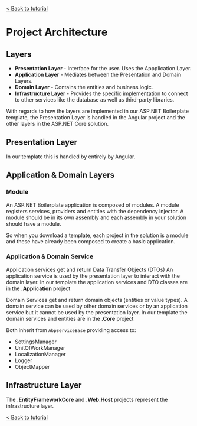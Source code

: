 [< Back to tutorial](README.md)

# Project Architecture

## Layers
* __Presentation Layer__ - Interface for the user. Uses the Appplication Layer.
* __Application Layer__ - Mediates between the Presentation and Domain Layers.
* __Domain Layer__ - Contains the entities and business logic.
* __Infrastructure Layer__ - Provides the specific implementation to connect to other services like the database as well as third-party libraries.

With regards to how the layers are implemented in our ASP\.NET Boilerplate template, the Presentation Layer is handled in the Angular project and the other layers in the ASP\.NET Core solution.

## Presentation Layer
In our template this is handled by entirely by Angular.

## Application & Domain Layers

### Module
An ASP\.NET Boilerplate application is composed of modules. A module registers services, providers and entities with the dependency injector. A module should be in its own assembly and each assembly in your solution should have a module.

So when you download a template, each project in the solution is a module and these have already been composed to create a basic application.

### Application & Domain Service
Application services get and return Data Transfer Objects (DTOs)
An application service is used by the presentation layer to interact with the domain layer.
In our template the application services and DTO classes are in the __.Application__ project

Domain Services get and return domain objects (entities or value types).
A domain service can be used by other domain services or by an application service but it cannot be used by the presentation layer.
In our template the domain services and entities are in the __.Core__ project

Both inherit from ```AbpServiceBase``` providing access to:
* SettingsManager
* UnitOfWorkManager
* LocalizationManager
* Logger
* ObjectMapper

## Infrastructure Layer
The __.EntityFrameworkCore__ and __.Web.Host__ projects represent the infrastructure layer.

[< Back to tutorial](README.md)